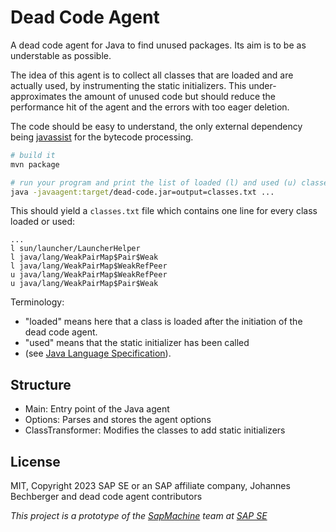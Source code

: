 Dead Code Agent
===============

A dead code agent for Java to find unused packages. Its aim is to be as understable as possible.

The idea of this agent is to collect all classes that are loaded and are actually used, 
by instrumenting the static initializers. This under-approximates the amount of unused
code but should reduce the performance hit of the agent and the errors with too eager deletion.

The code should be easy to understand, the only external dependency being [javassist](http://www.javassist.org/)
for the bytecode processing.

```sh
# build it
mvn package

# run your program and print the list of loaded (l) and used (u) classes
java -javaagent:target/dead-code.jar=output=classes.txt ...
```

This should yield a `classes.txt` file which contains one line for every class loaded or used:
```
...
l sun/launcher/LauncherHelper
l java/lang/WeakPairMap$Pair$Weak
l java/lang/WeakPairMap$WeakRefPeer
u java/lang/WeakPairMap$WeakRefPeer
u java/lang/WeakPairMap$Pair$Weak
```
Terminology:

- "loaded" means here that a class is loaded after the initiation of the dead code agent.
- "used" means that the static initializer has been called 
- (see [Java Language Specification](https://docs.oracle.com/javase/specs/jls/se17/html/jls-12.html#jls-12.4.1)).

Structure
---------
- Main: Entry point of the Java agent
- Options: Parses and stores the agent options
- ClassTransformer: Modifies the classes to add static initializers

License
-------
MIT, Copyright 2023 SAP SE or an SAP affiliate company, Johannes Bechberger
and dead code agent contributors


*This project is a prototype of the [SapMachine](https://sapmachine.io) team
at [SAP SE](https://sap.com)*
